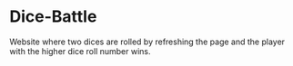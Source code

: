 # Dice-Battle
Website where two dices are rolled by refreshing the page and the player with the higher dice roll number wins.
